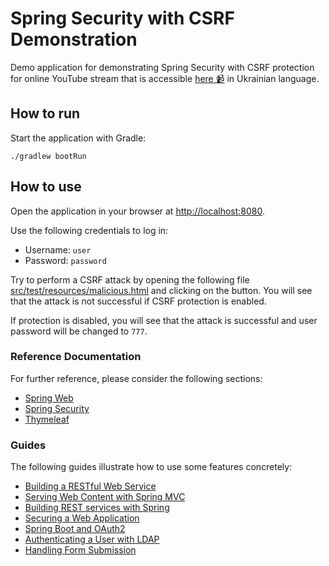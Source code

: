 # Spring Security with CSRF Demonstration

Demo application for demonstrating Spring Security with CSRF protection for online YouTube
stream that is accessible [here 📹](https://youtube.com/live/yc-OzRwl780) in Ukrainian language.

## How to run
Start the application with Gradle:
```shell
./gradlew bootRun
```

## How to use
Open the application in your browser at [http://localhost:8080](http://localhost:8080).

Use the following credentials to log in:
* Username: `user`
* Password: `password`

Try to perform a CSRF attack by opening the following file [src/test/resources/malicious.html](src/test/resources/malicious.html)
and clicking on the button. You will see that the attack is not successful if CSRF protection is enabled.

If protection is disabled, you will see that the attack is successful and user password will be changed to `777`.

### Reference Documentation
For further reference, please consider the following sections:

* [Spring Web](https://docs.spring.io/spring-boot/docs/3.1.0/reference/htmlsingle/#web)
* [Spring Security](https://docs.spring.io/spring-boot/docs/3.1.0/reference/htmlsingle/#web.security)
* [Thymeleaf](https://docs.spring.io/spring-boot/docs/3.1.0/reference/htmlsingle/#web.servlet.spring-mvc.template-engines)

### Guides
The following guides illustrate how to use some features concretely:

* [Building a RESTful Web Service](https://spring.io/guides/gs/rest-service/)
* [Serving Web Content with Spring MVC](https://spring.io/guides/gs/serving-web-content/)
* [Building REST services with Spring](https://spring.io/guides/tutorials/rest/)
* [Securing a Web Application](https://spring.io/guides/gs/securing-web/)
* [Spring Boot and OAuth2](https://spring.io/guides/tutorials/spring-boot-oauth2/)
* [Authenticating a User with LDAP](https://spring.io/guides/gs/authenticating-ldap/)
* [Handling Form Submission](https://spring.io/guides/gs/handling-form-submission/)
